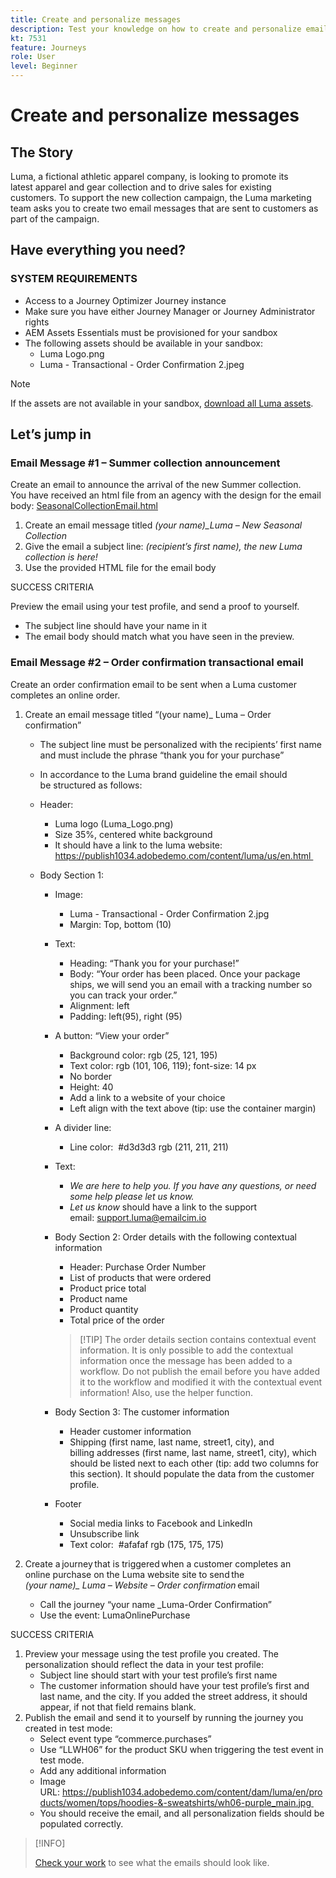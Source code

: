 ```yaml
---
title: Create and personalize messages
description: Test your knowledge on how to create and personalize emails.
kt: 7531
feature: Journeys
role: User
level: Beginner
---
```


# Create and personalize messages

## The Story

Luma, a fictional athletic apparel company, is looking to promote its latest apparel and gear collection and to drive sales for existing customers. To support the new collection campaign, the Luma marketing team asks you to create two email messages that are sent to customers as part of the campaign.

## Have everything you need?

### SYSTEM REQUIREMENTS

* Access to a Journey Optimizer Journey instance  
* Make sure you have either Journey Manager or Journey Administrator rights
* AEM Assets Essentials must be provisioned for your sandbox
* The following assets should be available in your sandbox:
  * Luma Logo.png
  * Luma - Transactional - Order Confirmation 2.jpeg

>[!NOTE]
>
>If the assets are not available in your sandbox, [download all Luma assets](/help/challenges/assets/email-assets/luma-assets.zip).


## Let’s jump in

### Email Message #1 – Summer collection announcement

Create an email to announce the arrival of the new Summer collection. You have received an html file from an agency with the design for the email body: [SeasonalCollectionEmail.html](/help/challenges/assets/SeasonalCollectionEmail.html)

1. Create an email message titled *(your name)_Luma – New Seasonal Collection*
2. Give the email a subject line: *(recipient’s first name), the new Luma collection is here!*
3. Use the provided HTML file for the email body  

SUCCESS CRITERIA

Preview the email using your test profile, and send a proof to yourself.

* The subject line should have your name in it
* The email body should match what you have seen in the preview.

### Email Message #2 – Order confirmation transactional email

Create an order confirmation email to be sent when a Luma customer completes an online order.  

1. Create an email message titled “(your name)_ Luma – Order confirmation”  

   * The subject line must be personalized with the recipients’ first name and must include the phrase “thank you for your purchase”  
   * In accordance to the Luma brand guideline the email should be structured as follows:

   * Header:
     * Luma logo (Luma_Logo.png)
     * Size 35%, centered white background  
     * It should have a link to the luma website: https://publish1034.adobedemo.com/content/luma/us/en.html 

   * Body Section 1:  
      * Image:  
        * Luma - Transactional - Order Confirmation 2.jpg
        * Margin: Top, bottom (10)
      * Text:
        * Heading: “Thank you for your purchase!”
        * Body: “Your order has been placed. Once your package ships, we will send you an email with a tracking number so you can track your order.”
         * Alignment: left  
         * Padding: left(95), right (95)  
       * A button: “View your order”
         * Background color: rgb (25, 121, 195)
         * Text color: rgb (101, 106, 119); font-size: 14 px
         * No border 
         * Height: 40 
         * Add a link to a website of your choice  
         * Left align with the text above (tip: use the container margin)  
       * A divider line:  
         * Line color:  #d3d3d3 rgb (211, 211, 211)
       * Text:  
         * *We are here to help you. If you have any questions, or need some help please let us know.*
         * *Let us know* should have a link to the support email: support.luma@emailcim.io  

     * Body Section 2: Order details with the following contextual information
       * Header: Purchase Order Number
       * List of products that were ordered  
       * Product price total  
       * Product name
       * Product quantity
       * Total price of the order
  
        >
        >[!TIP]
        >The order details section contains contextual event information. It is only possible to add the contextual information once the message has been added to a workflow. Do not publish the email before you have added it to the workflow and modified it with the contextual event information! Also, use the helper function.

     * Body Section 3: The customer information  
       * Header customer information
       * Shipping (first name, last name, street1, city), and billing addresses (first name, last name, street1, city), which should be listed next to each other (tip: add two columns for this section). It should populate the data from the customer profile.  
     * Footer
       * Social media links to Facebook and LinkedIn
       * Unsubscribe link 
       * Text color:  #afafaf rgb (175, 175, 175)

2. Create a journey that is triggered when a customer completes an online purchase on the Luma website site to send the *(your name)_ Luma – Website – Order confirmation* email

   * Call the journey “your name _Luma-Order Confirmation”
   * Use the event: LumaOnlinePurchase  

SUCCESS CRITERIA

1. Preview your message using the test profile you created. The personalization should reflect the data in your test profile:  
   * Subject line should start with your test profile’s first name 
   * The customer information should have your test profile’s first and last name, and the city. If you added the street address, it should appear, if not that field remains blank. 
2. Publish the email and send it to yourself by running the journey you created in test mode: 
   * Select event type “commerce.purchases” 
   * Use “LLWH06” for the product SKU when triggering the test event in test mode.  
   * Add any additional information  
   * Image URL: https://publish1034.adobedemo.com/content/dam/luma/en/products/women/tops/hoodies-&-sweatshirts/wh06-purple_main.jpg 
   * You should receive the email, and all personalization fields should be populated correctly.

>[!INFO]
>
>[Check your work](/help/challenges/check-your-work/create-and-personalize-emails.md) to see what the emails should look like.

